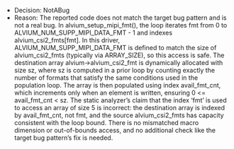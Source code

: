 - Decision: NotABug
- Reason: The reported code does not match the target bug pattern and is not a real bug. In alvium_setup_mipi_fmt(), the loop iterates fmt from 0 to ALVIUM_NUM_SUPP_MIPI_DATA_FMT - 1 and indexes alvium_csi2_fmts[fmt]. In this driver, ALVIUM_NUM_SUPP_MIPI_DATA_FMT is defined to match the size of alvium_csi2_fmts (typically via ARRAY_SIZE), so this access is safe. The destination array alvium->alvium_csi2_fmt is dynamically allocated with size sz, where sz is computed in a prior loop by counting exactly the number of formats that satisfy the same conditions used in the population loop. The array is then populated using index avail_fmt_cnt, which increments only when an element is written, ensuring 0 <= avail_fmt_cnt < sz. The static analyzer’s claim that the index ‘fmt’ is used to access an array of size 5 is incorrect: the destination array is indexed by avail_fmt_cnt, not fmt, and the source alvium_csi2_fmts has capacity consistent with the loop bound. There is no mismatched macro dimension or out-of-bounds access, and no additional check like the target bug pattern’s fix is needed.
